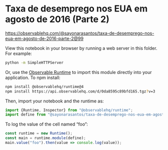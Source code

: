 # Taxa de desemprego nos EUA em agosto de 2016 (Parte 2)

https://observablehq.com/@sayonarasantos/taxa-de-desemprego-nos-eua-em-agosto-de-2016-parte-2@99

View this notebook in your browser by running a web server in this folder. For
example:

~~~sh
python -m SimpleHTTPServer
~~~

Or, use the [Observable Runtime](https://github.com/observablehq/runtime) to
import this module directly into your application. To npm install:

~~~sh
npm install @observablehq/runtime@4
npm install https://api.observablehq.com/d/0da8595c89bfd165.tgz?v=3
~~~

Then, import your notebook and the runtime as:

~~~js
import {Runtime, Inspector} from "@observablehq/runtime";
import define from "@sayonarasantos/taxa-de-desemprego-nos-eua-em-agosto-de-2016-parte-2";
~~~

To log the value of the cell named “foo”:

~~~js
const runtime = new Runtime();
const main = runtime.module(define);
main.value("foo").then(value => console.log(value));
~~~
